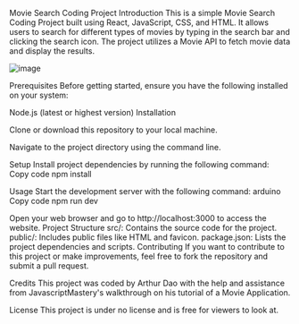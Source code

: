 Movie Search Coding Project
Introduction
This is a simple Movie Search Coding Project built using React, JavaScript, CSS, and HTML. It allows users to search for different types of movies by typing in the search bar and clicking the search icon. The project utilizes a Movie API to fetch movie data and display the results.



![image](https://github.com/ArthurDao1022/Movie-Search/assets/129889354/958070ec-5171-413b-991e-b9b03466533c)















Prerequisites
Before getting started, ensure you have the following installed on your system:

Node.js (latest or highest version)
Installation

Clone or download this repository to your local machine.


Navigate to the project directory using the command line.


Setup
Install project dependencies by running the following command:
Copy code
npm install

Usage
Start the development server with the following command:
arduino
Copy code
npm run dev


Open your web browser and go to http://localhost:3000 to access the website.
Project Structure
src/: Contains the source code for the project.
public/: Includes public files like HTML and favicon.
package.json: Lists the project dependencies and scripts.
Contributing
If you want to contribute to this project or make improvements, feel free to fork the repository and submit a pull request.

Credits
This project was coded by Arthur Dao with the help and assistance from JavascriptMastery's walkthrough on his tutorial of a Movie Application. 

License
This project is under no license and is free for viewers to look at.
